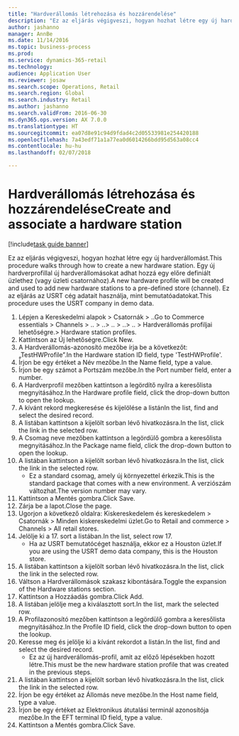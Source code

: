 ```yaml
--- 
title: "Hardverállomás létrehozása és hozzárendelése"
description: "Ez az eljárás végigveszi, hogyan hozhat létre egy új hardverállomást."
author: jashanno
manager: AnnBe
ms.date: 11/14/2016
ms.topic: business-process
ms.prod: 
ms.service: dynamics-365-retail
ms.technology: 
audience: Application User
ms.reviewer: josaw
ms.search.scope: Operations, Retail
ms.search.region: Global
ms.search.industry: Retail
ms.author: jashanno
ms.search.validFrom: 2016-06-30
ms.dyn365.ops.version: AX 7.0.0
ms.translationtype: HT
ms.sourcegitcommit: ea07d8e91c94d9fdad4c2d05533981e254420188
ms.openlocfilehash: 7a43edf71a1a77ea0d6014266bdd95d563a08cc4
ms.contentlocale: hu-hu
ms.lasthandoff: 02/07/2018

---
```

# <a name="create-and-associate-a-hardware-station"></a><span data-ttu-id="5638c-103">Hardverállomás létrehozása és hozzárendelése</span><span class="sxs-lookup"><span data-stu-id="5638c-103">Create and associate a hardware station</span></span>

[!include[task guide banner](../includes/task-guide-banner.md)]

<span data-ttu-id="5638c-104">Ez az eljárás végigveszi, hogyan hozhat létre egy új hardverállomást.</span><span class="sxs-lookup"><span data-stu-id="5638c-104">This procedure walks through how to create a new hardware station.</span></span> <span data-ttu-id="5638c-105">Egy új hardverprofillal új hardverállomásokat adhat hozzá egy előre definiált üzlethez (vagy üzleti csatornához).</span><span class="sxs-lookup"><span data-stu-id="5638c-105">A new hardware profile will be created and used to add new hardware stations to a pre-defined store (channel).</span></span> <span data-ttu-id="5638c-106">Ez az eljárás az USRT cég adatait használja, mint bemutatóadatokat.</span><span class="sxs-lookup"><span data-stu-id="5638c-106">This procedure uses the USRT company in demo data.</span></span>

1. <span data-ttu-id="5638c-107">Lépjen a Kereskedelmi alapok > Csatornák > ..</span><span class="sxs-lookup"><span data-stu-id="5638c-107">Go to Commerce essentials > Channels > ..</span></span> <span data-ttu-id="5638c-108">> ..</span><span class="sxs-lookup"><span data-stu-id="5638c-108">> ..</span></span> <span data-ttu-id="5638c-109">> ..</span><span class="sxs-lookup"><span data-stu-id="5638c-109">> ..</span></span> <span data-ttu-id="5638c-110">> Hardverállomás profiljai lehetőségre.</span><span class="sxs-lookup"><span data-stu-id="5638c-110">> Hardware station profiles.</span></span>
2. <span data-ttu-id="5638c-111">Kattintson az Új lehetőségre.</span><span class="sxs-lookup"><span data-stu-id="5638c-111">Click New.</span></span>
3. <span data-ttu-id="5638c-112">A Hardverállomás-azonosító mezőbe írja be a következőt: „TestHWProfile”.</span><span class="sxs-lookup"><span data-stu-id="5638c-112">In the Hardware station ID field, type 'TestHWProfile'.</span></span>
4. <span data-ttu-id="5638c-113">Írjon be egy értéket a Név mezőbe.</span><span class="sxs-lookup"><span data-stu-id="5638c-113">In the Name field, type a value.</span></span>
5. <span data-ttu-id="5638c-114">Írjon be egy számot a Portszám mezőbe.</span><span class="sxs-lookup"><span data-stu-id="5638c-114">In the Port number field, enter a number.</span></span>
6. <span data-ttu-id="5638c-115">A Hardverprofil mezőben kattintson a legördítő nyílra a keresőlista megnyitásához.</span><span class="sxs-lookup"><span data-stu-id="5638c-115">In the Hardware profile field, click the drop-down button to open the lookup.</span></span>
7. <span data-ttu-id="5638c-116">A kívánt rekord megkeresése és kijelölése a listán</span><span class="sxs-lookup"><span data-stu-id="5638c-116">In the list, find and select the desired record.</span></span>
8. <span data-ttu-id="5638c-117">A listában kattintson a kijelölt sorban lévő hivatkozásra.</span><span class="sxs-lookup"><span data-stu-id="5638c-117">In the list, click the link in the selected row.</span></span>
9. <span data-ttu-id="5638c-118">A Csomag neve mezőben kattintson a legördülő gombra a keresőlista megnyitásához.</span><span class="sxs-lookup"><span data-stu-id="5638c-118">In the Package name field, click the drop-down button to open the lookup.</span></span>
10. <span data-ttu-id="5638c-119">A listában kattintson a kijelölt sorban lévő hivatkozásra.</span><span class="sxs-lookup"><span data-stu-id="5638c-119">In the list, click the link in the selected row.</span></span>
    * <span data-ttu-id="5638c-120">Ez a standard csomag, amely új környezettel érkezik.</span><span class="sxs-lookup"><span data-stu-id="5638c-120">This is the standard package that comes with a new environment.</span></span> <span data-ttu-id="5638c-121">A verziószám változhat.</span><span class="sxs-lookup"><span data-stu-id="5638c-121">The version number may vary.</span></span>  
11. <span data-ttu-id="5638c-122">Kattintson a Mentés gombra.</span><span class="sxs-lookup"><span data-stu-id="5638c-122">Click Save.</span></span>
12. <span data-ttu-id="5638c-123">Zárja be a lapot.</span><span class="sxs-lookup"><span data-stu-id="5638c-123">Close the page.</span></span>
13. <span data-ttu-id="5638c-124">Ugorjon a következő oldalra: Kiskereskedelem és kereskedelem > Csatornák > Minden kiskereskedelmi üzlet.</span><span class="sxs-lookup"><span data-stu-id="5638c-124">Go to Retail and commerce > Channels > All retail stores.</span></span>
14. <span data-ttu-id="5638c-125">Jelölje ki a 17. sort a listában.</span><span class="sxs-lookup"><span data-stu-id="5638c-125">In the list, select row 17.</span></span>
    * <span data-ttu-id="5638c-126">Ha az USRT bemutatócéget használja, ekkor ez a Houston üzlet.</span><span class="sxs-lookup"><span data-stu-id="5638c-126">If you are using the USRT demo data company, this is the Houston store.</span></span>  
15. <span data-ttu-id="5638c-127">A listában kattintson a kijelölt sorban lévő hivatkozásra.</span><span class="sxs-lookup"><span data-stu-id="5638c-127">In the list, click the link in the selected row.</span></span>
16. <span data-ttu-id="5638c-128">Váltson a Hardverállomások szakasz kibontására.</span><span class="sxs-lookup"><span data-stu-id="5638c-128">Toggle the expansion of the Hardware stations section.</span></span>
17. <span data-ttu-id="5638c-129">Kattintson a Hozzáadás gombra.</span><span class="sxs-lookup"><span data-stu-id="5638c-129">Click Add.</span></span>
18. <span data-ttu-id="5638c-130">A listában jelölje meg a kiválasztott sort.</span><span class="sxs-lookup"><span data-stu-id="5638c-130">In the list, mark the selected row.</span></span>
19. <span data-ttu-id="5638c-131">A Profilazonosító mezőben kattintson a legördülő gombra a keresőlista megnyitásához.</span><span class="sxs-lookup"><span data-stu-id="5638c-131">In the Profile ID field, click the drop-down button to open the lookup.</span></span>
20. <span data-ttu-id="5638c-132">Keresse meg és jelölje ki a kívánt rekordot a listán.</span><span class="sxs-lookup"><span data-stu-id="5638c-132">In the list, find and select the desired record.</span></span>
    * <span data-ttu-id="5638c-133">Ez az új hardverállomás-profil, amit az előző lépésekben hozott létre.</span><span class="sxs-lookup"><span data-stu-id="5638c-133">This must be the new hardware station profile that was created in the previous steps.</span></span>  
21. <span data-ttu-id="5638c-134">A listában kattintson a kijelölt sorban lévő hivatkozásra.</span><span class="sxs-lookup"><span data-stu-id="5638c-134">In the list, click the link in the selected row.</span></span>
22. <span data-ttu-id="5638c-135">Írjon be egy értéket az Állomás neve mezőbe.</span><span class="sxs-lookup"><span data-stu-id="5638c-135">In the Host name field, type a value.</span></span>
23. <span data-ttu-id="5638c-136">Írjon be egy értéket az Elektronikus átutalási terminál azonosítója mezőbe.</span><span class="sxs-lookup"><span data-stu-id="5638c-136">In the EFT terminal ID field, type a value.</span></span>
24. <span data-ttu-id="5638c-137">Kattintson a Mentés gombra.</span><span class="sxs-lookup"><span data-stu-id="5638c-137">Click Save.</span></span>


